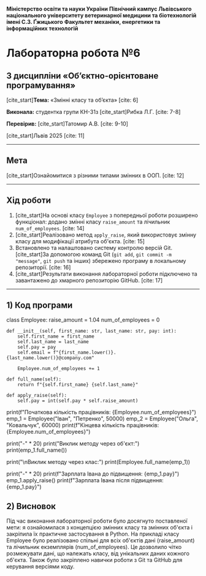 **Міністерство освіти та науки України**
**Північний кампус Львівського національного університету ветеринарної медицини та біотехнологій імені С.З. Ґжицького**
**Факультет механіки, енергетики та інформаційних технологій**

# Лабораторна робота №6
## З дисципліни «Об’єктно-орієнтоване програмування»

[cite_start]**Тема:** «Змінні класу та об’єкта» [cite: 6]

**Виконала:** студентка групи КН-31з
[cite_start]Рибка Л.Г. [cite: 7-8]

**Перевірив:**
[cite_start]Татомир А.В. [cite: 9-10]

[cite_start]Львів 2025 [cite: 11]

---

## Мета
[cite_start]Ознайомитися з різними типами змінних в ООП. [cite: 12]

---

## Хід роботи
1.  [cite_start]На основі класу `Employee` з попередньої роботи розширено функціонал: додано змінні класу `raise_amount` та лічильник `num_of_employees`. [cite: 14]
2.  [cite_start]Реалізовано метод `apply_raise`, який використовує змінну класу для модифікації атрибута об'єкта. [cite: 15]
3.  Встановлено та налаштовано систему контролю версій Git. [cite_start]За допомогою команд Git (`git add`, `git commit -m "message"`, `git push` та інших) збережено програму в локальному репозиторії. [cite: 16]
4.  [cite_start]Результати виконання лабораторної роботи підключено та завантажено до хмарного репозиторію GitHub. [cite: 17]

---

## 1) Код програми
class Employee:
    raise_amount = 1.04
    num_of_employees = 0
    
    def __init__(self, first_name: str, last_name: str, pay: int):
        self.first_name = first_name
        self.last_name = last_name
        self.pay = pay
        self.email = f"{first_name.lower()}.{last_name.lower()}@company.com"
        
        Employee.num_of_employees += 1
        
    def full_name(self):
        return f"{self.first_name} {self.last_name}"
    
    def apply_raise(self):
        self.pay = int(self.pay * self.raise_amount)

print(f"Початкова кількість працівників: {Employee.num_of_employees}")
emp_1 = Employee("Іван", "Петренко", 50000)
emp_2 = Employee("Ольга", "Ковальчук", 60000)
print(f"Кінцева кількість працівників: {Employee.num_of_employees}")

print("-" * 20)
print("Виклик методу через об'єкт:")
print(emp_1.full_name())

print("\nВиклик методу через клас:")
print(Employee.full_name(emp_1))

print("-" * 20)
print(f"Зарплата Івана до підвищення: {emp_1.pay}")
emp_1.apply_raise()
print(f"Зарплата Івана після підвищення: {emp_1.pay}")

## 2) Висновок
Під час виконання лабораторної роботи було досягнуто поставленої мети: я ознайомилася з концепцією змінних класу та змінних об'єкта і закріпила їх практичне застосування в Python. На прикладі класу Employee було реалізовано спільні для всіх об'єктів дані (raise_amount) та лічильник екземплярів (num_of_employees). Це дозволило чітко розмежувати дані, що належать класу, від унікальних даних кожного об'єкта. Також було закріплено навички роботи з  Git та GitHub для керування версіями коду.